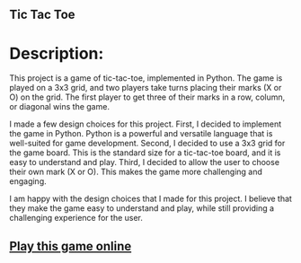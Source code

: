 
## Tic Tac Toe
 

# Description:

This project is a game of tic-tac-toe, implemented in Python. The game is played on a 3x3 grid, and two players take turns placing their marks (X or O) on the grid. The first player to get three of their marks in a row, column, or diagonal wins the game.

I made a few design choices for this project. First, I decided to implement the game in Python. Python is a powerful and versatile language that is well-suited for game development. Second, I decided to use a 3x3 grid for the game board. This is the standard size for a tic-tac-toe board, and it is easy to understand and play. Third, I decided to allow the user to choose their own mark (X or O). This makes the game more challenging and engaging.

I am happy with the design choices that I made for this project. I believe that they make the game easy to understand and play, while still providing a challenging experience for the user.

## [Play this game online](https://www.online-python.com/) 

